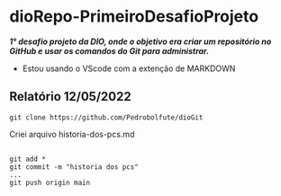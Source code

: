 # **dioRepo-PrimeiroDesafioProjeto**
***1° desafio projeto da DIO, onde o objetivo era criar um repositório no GitHub e usar os comandos do Git para administrar.***

- Estou usando o VScode com a extenção de MARKDOWN

## Relatório 12/05/2022
    git clone https://github.com/Pedrobolfute/dioGit
Criei arquivo historia-dos-pcs.md
##
    git add *
    git commit -m "historia dos pcs"
    ...
    git push origin main    